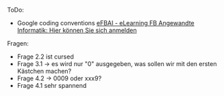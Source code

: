 


ToDo:
- Google coding conventions [eFBAI - eLearning FB Angewandte Informatik: Hier können Sie sich anmelden](https://elearning.hs-fulda.de/ai/pluginfile.php/114579/mod_resource/content/1/coding_conventions_etc.pdf)




Fragen:
- Frage 2.2 ist cursed
- Frage 3.1  -> es wird nur "0" ausgegeben, was sollen wir mit den ersten Kästchen machen?
- Frage 4.2 -> 0009 oder xxx9?
- Frage 4.1 sehr spannend